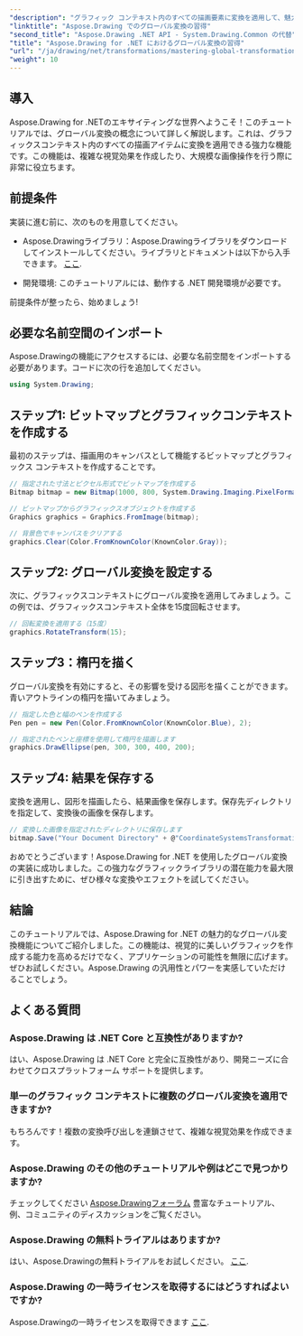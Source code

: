 ```yaml
---
"description": "グラフィック コンテキスト内のすべての描画要素に変換を適用して、魅力的な視覚効果を作成し、画像を効率的に操作する方法を学習します。"
"linktitle": "Aspose.Drawing でのグローバル変換の習得"
"second_title": "Aspose.Drawing .NET API - System.Drawing.Common の代替"
"title": "Aspose.Drawing for .NET におけるグローバル変換の習得"
"url": "/ja/drawing/net/transformations/mastering-global-transformations/"
"weight": 10
---
```


## 導入

Aspose.Drawing for .NETのエキサイティングな世界へようこそ！このチュートリアルでは、グローバル変換の概念について詳しく解説します。これは、グラフィックスコンテキスト内のすべての描画アイテムに変換を適用できる強力な機能です。この機能は、複雑な視覚効果を作成したり、大規模な画像操作を行う際に非常に役立ちます。

## 前提条件

実装に進む前に、次のものを用意してください。

- Aspose.Drawingライブラリ：Aspose.Drawingライブラリをダウンロードしてインストールしてください。ライブラリとドキュメントは以下から入手できます。 [ここ](https://reference。aspose.com/drawing/net/).
  
- 開発環境: このチュートリアルには、動作する .NET 開発環境が必要です。

前提条件が整ったら、始めましょう!

## 必要な名前空間のインポート

Aspose.Drawingの機能にアクセスするには、必要な名前空間をインポートする必要があります。コードに次の行を追加してください。

```csharp
using System.Drawing;
```

## ステップ1: ビットマップとグラフィックコンテキストを作成する

最初のステップは、描画用のキャンバスとして機能するビットマップとグラフィックス コンテキストを作成することです。

```csharp
// 指定された寸法とピクセル形式でビットマップを作成する
Bitmap bitmap = new Bitmap(1000, 800, System.Drawing.Imaging.PixelFormat.Format32bppPArgb);

// ビットマップからグラフィックスオブジェクトを作成する
Graphics graphics = Graphics.FromImage(bitmap);

// 背景色でキャンバスをクリアする
graphics.Clear(Color.FromKnownColor(KnownColor.Gray));
```

## ステップ2: グローバル変換を設定する

次に、グラフィックスコンテキストにグローバル変換を適用してみましょう。この例では、グラフィックスコンテキスト全体を15度回転させます。

```csharp
// 回転変換を適用する（15度）
graphics.RotateTransform(15);
```

## ステップ3：楕円を描く

グローバル変換を有効にすると、その影響を受ける図形を描くことができます。青いアウトラインの楕円を描いてみましょう。

```csharp
// 指定した色と幅のペンを作成する
Pen pen = new Pen(Color.FromKnownColor(KnownColor.Blue), 2);

// 指定されたペンと座標を使用して楕円を描画します
graphics.DrawEllipse(pen, 300, 300, 400, 200);
```

## ステップ4: 結果を保存する

変換を適用し、図形を描画したら、結果画像を保存します。保存先ディレクトリを指定して、変換後の画像を保存します。

```csharp
// 変換した画像を指定されたディレクトリに保存します
bitmap.Save("Your Document Directory" + @"CoordinateSystemsTransformations\GlobalTransformation_out.png");
```

おめでとうございます！Aspose.Drawing for .NET を使用したグローバル変換の実装に成功しました。この強力なグラフィックライブラリの潜在能力を最大限に引き出すために、ぜひ様々な変換やエフェクトを試してください。

## 結論

このチュートリアルでは、Aspose.Drawing for .NET の魅力的なグローバル変換機能についてご紹介しました。この機能は、視覚的に美しいグラフィックを作成する能力を高めるだけでなく、アプリケーションの可能性を無限に広げます。ぜひお試しください。Aspose.Drawing の汎用性とパワーを実感していただけることでしょう。

## よくある質問

### Aspose.Drawing は .NET Core と互換性がありますか?

はい、Aspose.Drawing は .NET Core と完全に互換性があり、開発ニーズに合わせてクロスプラットフォーム サポートを提供します。

### 単一のグラフィック コンテキストに複数のグローバル変換を適用できますか?

もちろんです！複数の変換呼び出しを連鎖させて、複雑な視覚効果を作成できます。

### Aspose.Drawing のその他のチュートリアルや例はどこで見つかりますか?

チェックしてください [Aspose.Drawingフォーラム](https://forum.aspose.com/c/diagram/17) 豊富なチュートリアル、例、コミュニティのディスカッションをご覧ください。

### Aspose.Drawing の無料トライアルはありますか?

はい、Aspose.Drawingの無料トライアルをお試しください。 [ここ](https://releases。aspose.com/).

### Aspose.Drawing の一時ライセンスを取得するにはどうすればよいですか?

Aspose.Drawingの一時ライセンスを取得できます [ここ](https://purchase。conholdate.com/temporary-license/).